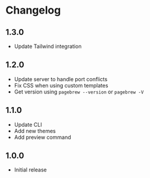 
# Changelog

## 1.3.0

- Update Tailwind integration

## 1.2.0

- Update server to handle port conflicts
- Fix CSS when using custom templates
- Get version using `pagebrew --version` or `pagebrew -V`

## 1.1.0

- Update CLI
- Add new themes
- Add preview command


## 1.0.0

- Initial release

